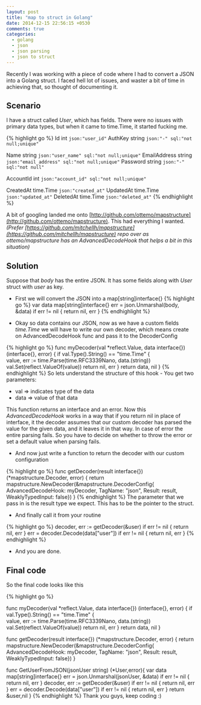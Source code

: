 ```yaml
---
layout: post
title: "map to struct in Golang"
date: 2014-12-15 22:56:15 +0530
comments: true
categories: 
  - golang 
  - json
  - json parsing
  - json to struct 
---
```


Recently I was working with a piece of code where I had to convert a JSON into a Golang struct. I faced hell lot of issues, and waster a bit of time in achieving that, so thought of documenting it.

## Scenario

I have a struct called *User*, which has fields. There were no issues with primary data types, but when it came to time.Time, it started fucking me. 


{% highlight go %}
  Id      int    `json:"user_id"`
  AuthKey string `json:"-" sql:"not null;unique"`
  
  Name         string `json:"user_name" sql:"not null;unique"`
  EmailAddress string `json:"email_address" sql:"not null;unique"`
  Password     string `json:"-" sql:"not null"`

  AccountId int `json:"account_id" sql:"not null;unique"`

  CreatedAt time.Time `json:"created_at"`
  UpdatedAt time.Time `json:"updated_at"`
  DeletedAt time.Time `json:"deleted_at"`
{% endhighlight %}

A bit of googling landed me onto [http://github.com/ottemo/mapstructure](http://github.com/ottemo/mapstructure). This had everything I wanted. *(Prefer [https://github.com/mitchellh/mapstructure](https://github.com/mitchellh/mapstructure) repo over as ottemo/mapstructure has an AdvancedDecodeHook that helps a bit in this situation)*

## Solution

Suppose that *body* has the entire JSON. It has some fields along with *User* struct with *user* as key.

- First we will convert the JSON into a map[string]interface{}
{% highlight go %}
  var data map[string]interface{}
  err = json.Unmarshal(body, &data)
  if err != nil {
    return nil, err
  }
{% endhighlight %}

- Okay so data contains our JSON, now as we have a custom fields *time.Time* we will have to write our own decoder, which means create on AdvancedDecodeHook func and pass it to the DecoderConfig

{% highlight go %}
func myDecoder(val *reflect.Value, data interface{}) (interface{}, error) {
  if val.Type().String() == "time.Time" {    
    value, err := time.Parse(time.RFC3339Nano, data.(string))
    val.Set(reflect.ValueOf(value))
    return nil, err
  }
  return data, nil
} 
{% endhighlight %}
So lets understand the structure of this hook -
You get two parameters:

* val => indicates type of the data
* data => value of that data

This function returns an interface and an error. Now this *AdvancedDecodeHook* works in a way that if you return nil in place of interface, it the decoder assumes that our custom decoder has parsed the value for the given data, and it leaves it in that way. In case of error the entire parsing fails. So you have to decide on whether to throw the error or set a default value when parsing fails.

- And now just write a function to return the decoder with our custom configuration

{% highlight go %}
func getDecoder(result interface{}) (*mapstructure.Decoder, error) {
  return mapstructure.NewDecoder(&mapstructure.DecoderConfig{
    AdvancedDecodeHook: myDecoder,
    TagName:            "json",
    Result:             result,
    WeaklyTypedInput:   false})
}
{% endhighlight %}
The parameter that we pass in is the result type we expect. This has to be the pointer to the struct.

- And finally call it from your routine

{% highlight go %}
  decoder, err := getDecoder(&user)
  if err != nil {
    return nil, err
  }
  err = decoder.Decode(data["user"])
  if err != nil {
    return nil, err
  }
{% endhighlight %}

- And you are done.

## Final code

So the final code looks like this

{% highlight go %}

func myDecoder(val *reflect.Value, data interface{}) (interface{}, error) {
  if val.Type().String() == "time.Time" {    
    value, err := time.Parse(time.RFC3339Nano, data.(string))
    val.Set(reflect.ValueOf(value))
    return nil, err
  }
  return data, nil
} 

func getDecoder(result interface{}) (*mapstructure.Decoder, error) {
  return mapstructure.NewDecoder(&mapstructure.DecoderConfig{
    AdvancedDecodeHook: myDecoder,
    TagName:            "json",
    Result:             result,
    WeaklyTypedInput:   false})
}

func GetUserFromJSON(jsonUser string) (*User,error){
  var data map[string]interface{}
  err = json.Unmarshal(jsonUser, &data)
  if err != nil {
    return nil, err
  }
  decoder, err := getDecoder(&user)
  if err != nil {
    return nil, err
  }
  err = decoder.Decode(data["user"])
  if err != nil {
    return nil, err
  }
  return &user,nil
}
{% endhighlight %}
Thank you guys, keep coding :)

